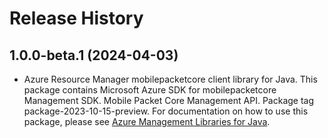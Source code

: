 # Release History

## 1.0.0-beta.1 (2024-04-03)

- Azure Resource Manager mobilepacketcore client library for Java. This package contains Microsoft Azure SDK for mobilepacketcore Management SDK. Mobile Packet Core Management API. Package tag package-2023-10-15-preview. For documentation on how to use this package, please see [Azure Management Libraries for Java](https://aka.ms/azsdk/java/mgmt).
